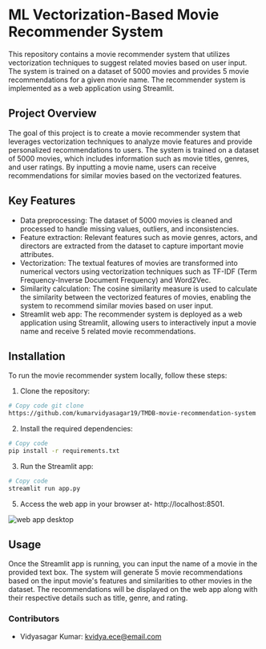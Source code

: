 # ML Vectorization-Based Movie Recommender System
This repository contains a movie recommender system that utilizes vectorization techniques to suggest related movies based on user input. The system is trained on a dataset of 5000 movies and provides 5 movie recommendations for a given movie name. The recommender system is implemented as a web application using Streamlit.

## Project Overview
The goal of this project is to create a movie recommender system that leverages vectorization techniques to analyze movie features and provide personalized recommendations to users. The system is trained on a dataset of 5000 movies, which includes information such as movie titles, genres, and user ratings. By inputting a movie name, users can receive recommendations for similar movies based on the vectorized features.

## Key Features
* Data preprocessing: The dataset of 5000 movies is cleaned and processed to handle missing values, outliers, and inconsistencies.
* Feature extraction: Relevant features such as movie genres, actors, and directors are extracted from the dataset to capture important movie attributes.
* Vectorization: The textual features of movies are transformed into numerical vectors using vectorization techniques such as TF-IDF (Term Frequency-Inverse Document Frequency) and Word2Vec.
* Similarity calculation: The cosine similarity measure is used to calculate the similarity between the vectorized features of movies, enabling the system to recommend similar movies based on user input.
* Streamlit web app: The recommender system is deployed as a web application using Streamlit, allowing users to interactively input a movie name and receive 5 related movie recommendations.

## Installation
To run the movie recommender system locally, follow these steps:

1. Clone the repository:
```sh
# Copy code git clone
https://github.com/kumarvidyasagar19/TMDB-movie-recommendation-system
```

2. Install the required dependencies:
```sh
# Copy code
pip install -r requirements.txt
```

3. Run the Streamlit app:
```sh
# Copy code
streamlit run app.py
```

5. Access the web app in your browser at-  http://localhost:8501.

![web app desktop](https://github.com/kumarvidyasagar19/TMDB-movie-recommendation-system/assets/107400026/9db51774-4b70-4668-9774-74b02628112b)

## Usage
Once the Streamlit app is running, you can input the name of a movie in the provided text box. The system will generate 5 movie recommendations based on the input movie's features and similarities to other movies in the dataset. The recommendations will be displayed on the web app along with their respective details such as title, genre, and rating.

### Contributors
* Vidyasagar Kumar: kvidya.ece@email.com
